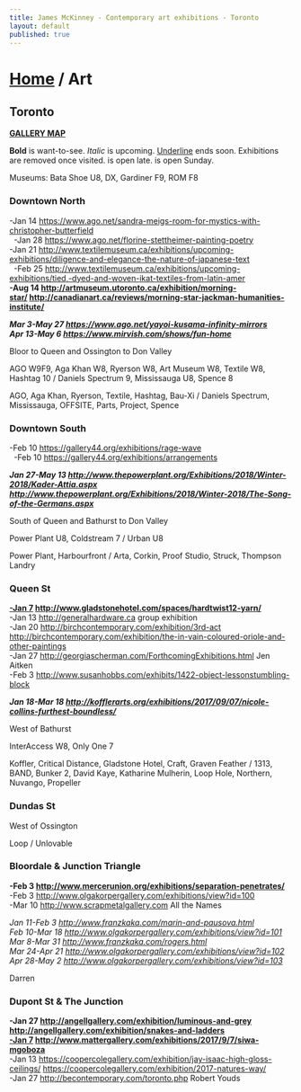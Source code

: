 ```yaml
---
title: James McKinney - Contemporary art exhibitions - Toronto
layout: default
published: true
---
```


# [Home](/) / Art

## Toronto

**[GALLERY MAP](https://www.google.com/maps/d/u/0/edit?mid=1sMiga7vQsqWdqEVQCqHsxjX2jeU)**

<span class="glyphicon glyphicon-info-sign" aria-hidden="true"></span> <strong>Bold</strong> is want-to-see. <em>Italic</em> is upcoming. <u>Underline</u> ends soon. Exhibitions are removed once visited. <span class="glyphicon glyphicon-time" aria-hidden="true"></span> is open late. <span class="glyphicon glyphicon-calendar" aria-hidden="true"></span> is open Sunday.

<span class="glyphicon glyphicon-calendar" aria-hidden="true"></span> <span class="glyphicon glyphicon-time" aria-hidden="true"></span> Museums: Bata Shoe U8, DX, Gardiner F9, ROM F8

### Downtown North

-Jan 14 <https://www.ago.net/sandra-meigs-room-for-mystics-with-christopher-butterfield>  
  -Jan 28 <https://www.ago.net/florine-stettheimer-painting-poetry>  
-Jan 21 <http://www.textilemuseum.ca/exhibitions/upcoming-exhibitions/diligence-and-elegance-the-nature-of-japanese-text>  
  -Feb 25 <http://www.textilemuseum.ca/exhibitions/upcoming-exhibitions/tied,-dyed-and-woven-ikat-textiles-from-latin-amer>  
**-Aug 14 <http://artmuseum.utoronto.ca/exhibition/morning-star/> <http://canadianart.ca/reviews/morning-star-jackman-humanities-institute/>**  

_**Mar 3-May 27 <https://www.ago.net/yayoi-kusama-infinity-mirrors>**_  
_**Apr 13-May 6 <https://www.mirvish.com/shows/fun-home>**_  

<span class="glyphicon glyphicon-info-sign" aria-hidden="true"></span> Bloor to Queen and Ossington to Don Valley

<span class="glyphicon glyphicon-time" aria-hidden="true"></span> AGO W9F9, Aga Khan W8, Ryerson W8, Art Museum W8, Textile W8, Hashtag 10 / Daniels Spectrum 9, Mississauga U8, Spence 8

<span class="glyphicon glyphicon-calendar" aria-hidden="true"></span> AGO, Aga Khan, Ryerson, Textile, Hashtag, Bau-Xi / Daniels Spectrum, Mississauga, OFFSITE, Parts, Project, Spence

### Downtown South

-Feb 10 <https://gallery44.org/exhibitions/rage-wave>  
  -Feb 10 <https://gallery44.org/exhibitions/arrangements>  

_**Jan 27-May 13 <http://www.thepowerplant.org/Exhibitions/2018/Winter-2018/Kader-Attia.aspx> <http://www.thepowerplant.org/Exhibitions/2018/Winter-2018/The-Song-of-the-Germans.aspx>**_  

<span class="glyphicon glyphicon-info-sign" aria-hidden="true"></span> South of Queen and Bathurst to Don Valley

<span class="glyphicon glyphicon-time" aria-hidden="true"></span> Power Plant U8, Coldstream 7 / Urban U8

<span class="glyphicon glyphicon-calendar" aria-hidden="true"></span> Power Plant, Harbourfront / Arta, Corkin, Proof Studio, Struck, Thompson Landry

### Queen St

**<u>-Jan 7</u> <http://www.gladstonehotel.com/spaces/hardtwist12-yarn/>**  
-Jan 13 <http://generalhardware.ca> group exhibition  
-Jan 20 <http://birchcontemporary.com/exhibition/3rd-act> <http://birchcontemporary.com/exhibition/the-in-vain-coloured-oriole-and-other-paintings>  
-Jan 27 <http://georgiascherman.com/ForthcomingExhibitions.html> Jen Aitken  
-Feb 3 <http://www.susanhobbs.com/exhibits/1422-object-lessonstumbling-block>

_**Jan 18-Mar 18 <http://kofflerarts.org/exhibitions/2017/09/07/nicole-collins-furthest-boundless/>**_

<span class="glyphicon glyphicon-info-sign" aria-hidden="true"></span> West of Bathurst

<span class="glyphicon glyphicon-time" aria-hidden="true"></span> InterAccess W8, Only One 7

<span class="glyphicon glyphicon-calendar" aria-hidden="true"></span> Koffler, Critical Distance, Gladstone Hotel, Craft, Graven Feather / 1313, BAND, Bunker 2, David Kaye, Katharine Mulherin, Loop Hole, Northern, Nuvango, Propeller

### Dundas St

<span class="glyphicon glyphicon-info-sign" aria-hidden="true"></span> West of Ossington

<span class="glyphicon glyphicon-calendar" aria-hidden="true"></span> Loop / Unlovable

### Bloordale & Junction Triangle

**-Feb 3 <http://www.mercerunion.org/exhibitions/separation-penetrates/>**  
-Feb 3 <http://www.olgakorpergallery.com/exhibitions/view?id=100>  
-Mar 10 <http://www.scrapmetalgallery.com> All the Names  

_Jan 11-Feb 3 <http://www.franzkaka.com/marin-and-pausova.html>_  
_Feb 10-Mar 18 <http://www.olgakorpergallery.com/exhibitions/view?id=101>_  
_Mar 8-Mar 31 <http://www.franzkaka.com/rogers.html>_  
_Mar 24-Apr 21 <http://www.olgakorpergallery.com/exhibitions/view?id=102>_  
_Apr 28-May 2 <http://www.olgakorpergallery.com/exhibitions/view?id=103>_  

<span class="glyphicon glyphicon-calendar" aria-hidden="true"></span> Darren

### Dupont St & The Junction

**-Jan 27 <http://angellgallery.com/exhibition/luminous-and-grey> <http://angellgallery.com/exhibition/snakes-and-ladders>**  
**<u>-Jan 7</u> <http://www.mattergallery.com/exhibitions/2017/9/7/siwa-mgoboza>**  
-Jan 13 <https://coopercolegallery.com/exhibition/jay-isaac-high-gloss-ceilings/> <https://coopercolegallery.com/exhibition/2017-natures-way/>  
-Jan 27 <http://becontemporary.com/toronto.php> Robert Youds  
